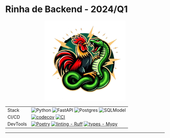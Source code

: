 # Rinha de Backend - 2024/Q1

<div align="center">

<img src="https://github.com/kalelmartinho/rinha-backend-2024-q1-fastapi/blob/master/docs/assets/rinhapy.png" alt="Logo Rinha de Backend Python" width="256" role="img">


| | |
| --- | --- |
| Stack | ![Python](https://img.shields.io/badge/python-3670A0?style=flat&logo=python&logoColor=ffdd54) ![FastAPI](https://img.shields.io/badge/FastAPI-005571?style=flat&logo=fastapi) ![Postgres](https://img.shields.io/badge/postgres-%23316192.svg?style=flat&logo=postgresql&logoColor=white) ![SQLModel](https://img.shields.io/badge/SQLModel%20-darkorchid?style=flat&link=com) |
| CI/CD | [![codecov](https://codecov.io/gh/kalelmartinho/rinha-backend-2024-q1-fastapi/graph/badge.svg?token=JMoe966pXm)](https://codecov.io/gh/kalelmartinho/rinha-backend-2024-q1-fastapi) [![CI](https://github.com/kalelmartinho/rinha-backend-2024-q1-fastapi/actions/workflows/testes-rinha.yml/badge.svg)](https://github.com/kalelmartinho/rinha-backend-2024-q1-fastapi/actions/workflows/testes-rinha.yml) |
| DevTools | [![Poetry](https://img.shields.io/endpoint?url=https://python-poetry.org/badge/v0.json)](https://python-poetry.org/) [![linting - Ruff](https://img.shields.io/endpoint?url=https://raw.githubusercontent.com/astral-sh/ruff/main/assets/badge/v2.json)](https://github.com/astral-sh/ruff) [![types - Mypy](https://img.shields.io/badge/types-Mypy-blue.svg)](https://github.com/python/mypy) |

</div>

-----

